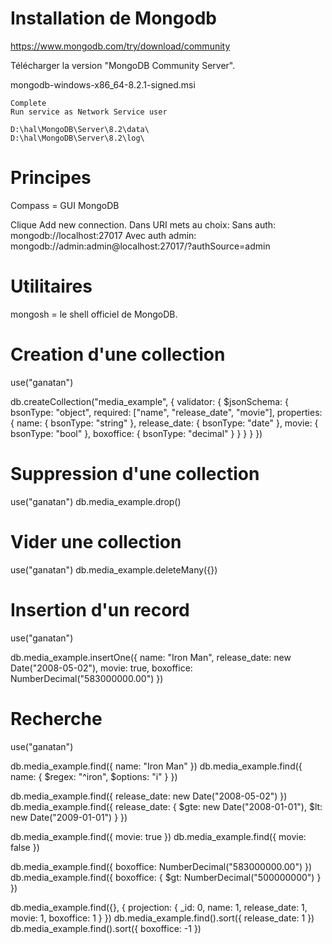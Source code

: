 
# Installation de Mongodb
  
  https://www.mongodb.com/try/download/community


  Télécharger la version "MongoDB Community Server".

  mongodb-windows-x86_64-8.2.1-signed.msi
  
    Complete
    Run service as Network Service user

    D:\hal\MongoDB\Server\8.2\data\
    D:\hal\MongoDB\Server\8.2\log\

# Principes
  Compass = GUI MongoDB    

  Clique Add new connection.
  Dans URI mets au choix:
    Sans auth: mongodb://localhost:27017
    Avec auth admin: mongodb://admin:admin@localhost:27017/?authSource=admin

# Utilitaires
  mongosh = le shell officiel de MongoDB.

# Creation d'une collection
  use("ganatan")

  db.createCollection("media_example", {
    validator: {
      $jsonSchema: {
        bsonType: "object",
        required: ["name", "release_date", "movie"],
        properties: {
          name: { bsonType: "string" },
          release_date: { bsonType: "date" },
          movie: { bsonType: "bool" },
          boxoffice: { bsonType: "decimal" }
        }
      }
    }
  })

# Suppression d'une collection
  use("ganatan")
  db.media_example.drop()

# Vider une collection
  use("ganatan")
  db.media_example.deleteMany({})  

# Insertion d'un record  
  use("ganatan")

  db.media_example.insertOne({
    name: "Iron Man",
    release_date: new Date("2008-05-02"),
    movie: true,
    boxoffice: NumberDecimal("583000000.00")
  })

# Recherche
  use("ganatan")

  db.media_example.find({ name: "Iron Man" })
  db.media_example.find({ name: { $regex: "^iron", $options: "i" } })

  db.media_example.find({ release_date: new Date("2008-05-02") })
  db.media_example.find({ release_date: { $gte: new Date("2008-01-01"), $lt: new Date("2009-01-01") } })

  db.media_example.find({ movie: true })
  db.media_example.find({ movie: false })

  db.media_example.find({ boxoffice: NumberDecimal("583000000.00") })
  db.media_example.find({ boxoffice: { $gt: NumberDecimal("500000000") } })

  db.media_example.find({}, { projection: { _id: 0, name: 1, release_date: 1, movie: 1, boxoffice: 1 } })
  db.media_example.find().sort({ release_date: 1 })
  db.media_example.find().sort({ boxoffice: -1 })


